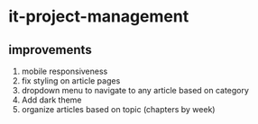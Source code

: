 # it-project-management

## improvements
1. mobile responsiveness
2. fix styling on article pages
3. dropdown menu to navigate to any article based on category
4. Add dark theme
5. organize articles based on topic (chapters by week)